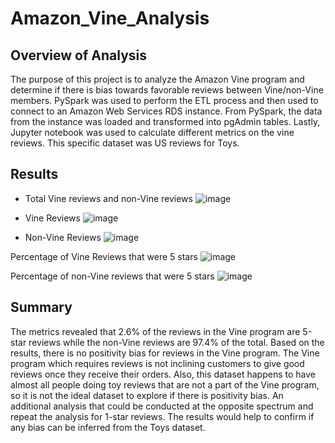 # Amazon_Vine_Analysis

## Overview of Analysis
The purpose of this project is to analyze the Amazon Vine program and determine if there is bias towards favorable reviews between Vine/non-Vine members. PySpark was used to perform the ETL process and then used to connect to an Amazon Web Services RDS instance. From PySpark, the data from the instance was loaded and transformed into pgAdmin tables. Lastly, Jupyter notebook was used to calculate different metrics on the vine reviews. This specific dataset was US reviews for Toys.


## Results

* Total Vine reviews and non-Vine reviews
![image](https://user-images.githubusercontent.com/96553992/166168193-daf8ff19-4185-4048-85c4-fe8c0f9a0133.png)

* Vine Reviews 
![image](https://user-images.githubusercontent.com/96553992/166168099-890a516e-63e8-4dda-ab4f-43210f7d4fd7.png)

*  Non-Vine Reviews
![image](https://user-images.githubusercontent.com/96553992/166168118-bcd40db2-6d4b-4ffd-b57b-16fdea630fd4.png)

Percentage of Vine Reviews that were 5 stars
![image](https://user-images.githubusercontent.com/96553992/166168317-fd66a05e-c5fe-49ee-b508-75d71f97c4aa.png)

Percentage of non-Vine reviews that were 5 stars
![image](https://user-images.githubusercontent.com/96553992/166168331-e3c164fa-a7f5-4ce1-a308-b3307e3fa099.png)


## Summary

The metrics revealed that 2.6% of the reviews in the Vine program are 5-star reviews while the non-Vine reviews are 97.4% of the total. Based on the results, there is no positivity bias for reviews in the Vine program. The Vine program which requires reviews is not inclining customers to give good reviews once they receive their orders. Also, this dataset happens to have almost all people doing toy reviews that are not a part of the Vine program, so it is not the ideal dataset to explore if there is positivity bias. An additional analysis that could be conducted at the opposite spectrum and repeat the analysis for 1-star reviews. The results would help to confirm if any bias can be inferred from the Toys dataset.
